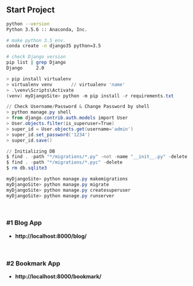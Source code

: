 ## Start Project

```bash
python --version                         
Python 3.5.6 :: Anaconda, Inc.

# make python 3.5 env.
conda create -n django35 python=3.5

# check Django version
pip list | grep Django                     
Django     2.0
```

```powershell
> pip install virtualenv
> virtualenv venv		// virtualenv 'name'
> .\venv\Scripts\Activate
(venv) myDjangoSite> python -m pip install -r requirements.txt

// Check Username/Password & Change Password by shell
> python manage.py shell
> from django.contrib.auth.models import User
> User.objects.filter(is_superuser=True)
> super_id = User.objects.get(username='admin')
> super_id.set_password('1234')
> super_id.save()

// Initializing DB
$ find . -path "*/migrations/*.py" -not -name "__init__.py" -delete
$ find . -path "*/migrations/*.pyc" -delete
$ rm db.sqlite3

myDjangoSite> python manage.py makemigrations
myDjangoSite> python manage.py migrate
myDjangoSite> python manage.py createsuperuser
myDjangoSite> python manage.py runserver
```

<br/>

### #1 Blog App

- **http://localhost:8000/blog/**

<br/>

### #2 Bookmark App

- **http://localhost:8000/bookmark/**

